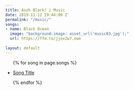 ```yaml
---
title: Asoh Black! | Music
date: 2019-11-12 19:44:00 Z
permalink: "/music/"
songs:
- name: Black Ocean
  image: "background-image: asset_url('music03.jpg');"
  url: https://ffm.to/jjov2w7.owe
 
layout: default
---
```


<div class="container music">
  <section class="intro"></section>
  <ul class="songs">
    {% for song in page.songs %}
    <li>
      <a target= "_blank" href="{{ song.url }}">
        <div class="song" style="{{ song.image }}"></div>
        <p class="song-title">Song Title</p>
      </a>
    </li>
    {% endfor %}
  </ul>
</div>